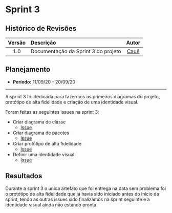 # Sprint 3

## Histórico de Revisões

| Versão | Descrição | Autor |
| :----: | :-------- | :---: |
| 1.0 | Documentação da Sprint 3 do projeto | [Cauê](https://github.com/caue96) |

## Planejamento
* **Período:** 11/09/20 - 20/09/20

***

A sprint 3 foi dedicada para fazermos os primeiros diagramas do projeto, protótipo de alta fidelidade e criação de uma identidade visual.

Foram feitas as seguintes issues na sprint 3:
* Criar diagrama de classe
    - [Issue](https://github.com/UnBArqDsw/2020.1_G10_QRodizio/issues/25)
* Criar diagrama de pacotes
    - [Issue](https://github.com/UnBArqDsw/2020.1_G10_QRodizio/issues/26)
* Criar protótipo de alta fidelidade
    - [Issue](https://github.com/UnBArqDsw/2020.1_G10_QRodizio/issues/28)
* Definir uma identidade visual
    - [Issue](https://github.com/UnBArqDsw/2020.1_G10_QRodizio/issues/29)

## Resultados

Durante a sprint 3 o única artefato que foi entrega na data sem problema foi o protótipo de alta fidelidade que já havia sido iniciado antes do início da sprint, tendo as outras issues sido finalizamos na sprint seguinte e a identidade visual ainda não estando pronta.